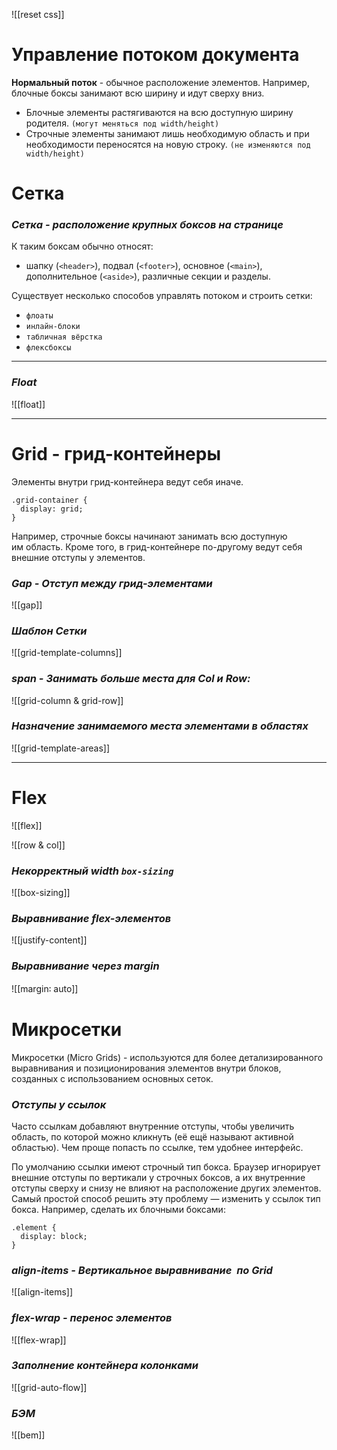 ![[reset css]]

# Управление потоком документа

**Нормальный поток** - обычное расположение элементов. Например, блочные боксы занимают всю ширину и идут сверху вниз.

- Блочные элементы растягиваются на всю доступную ширину родителя. `(могут меняться под width/height)`
- Строчные элементы занимают лишь необходимую область и при необходимости переносятся на новую строку. `(не изменяются под width/height)`

# Сетка

### _Сетка - расположение крупных боксов на странице_

К таким боксам обычно относят:
- шапку (`<header>`), подвал (`<footer>`), основное (`<main>`), дополнительное (`<aside>`), различные секции и разделы.

Существует несколько способов управлять потоком и строить сетки:
- `флоаты`
- `инлайн-блоки`
- `табличная вёрстка`
- `флексбоксы`

---
### *Float*

![[float]]

---
# Grid - грид-контейнеры

Элементы внутри грид-контейнера ведут себя иначе.

```
.grid-container {
  display: grid;
}
```

Например, строчные боксы начинают занимать всю доступную им область.
Кроме того, в грид-контейнере по-другому ведут себя внешние отступы у элементов.

### _Gap - Отступ между грид-элементами_

![[gap]]

### _Шаблон Сетки_

![[grid-template-columns]]

### _span - Занимать больше места для Col и Row:_

![[grid-column & grid-row]]

### _Назначение занимаемого места элементами в областях_

![[grid-template-areas]]

---
# Flex

![[flex]]

![[row & col]]

### _Некорректный width `box-sizing`_

![[box-sizing]]

### _Выравнивание flex-элементов_

![[justify-content]]

### _Выравнивание через margin_

![[margin꞉ auto]]

# Микросетки

Микросетки (Micro Grids) - используются для более детализированного выравнивания и позиционирования элементов внутри блоков, созданных с использованием основных сеток.

### _Отступы у ссылок_

Часто ссылкам добавляют внутренние отступы, чтобы увеличить область, по которой можно кликнуть (её ещё называют активной областью). Чем проще попасть по ссылке, тем удобнее интерфейс.

По умолчанию ссылки имеют строчный тип бокса.
Браузер игнорирует внешние отступы по вертикали у строчных боксов, а их внутренние отступы сверху и снизу не влияют на расположение других элементов.
Самый простой способ решить эту проблему — изменить у ссылок тип бокса.
Например, сделать их блочными боксами:

```
.element {
  display: block;
}
```

### _align-items - Вертикальное выравнивание  по Grid_

![[align-items]]

### _flex-wrap - перенос элементов_

![[flex-wrap]]

### _Заполнение контейнера колонками_

![[grid-auto-flow]]

### *БЭМ*

![[bem]]

